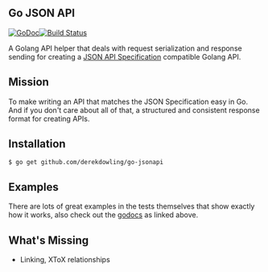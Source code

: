 Go JSON API
---

[![GoDoc](https://godoc.org/github.com/derekdowling/go-json-spec-handler?status.png)](https://godoc.org/github.com/derekdowling/go-json-spec-handler)[![Build Status](https://travis-ci.org/derekdowling/go-json-spec-handler.svg?branch=master)](https://travis-ci.org/derekdowling/go-json-spec-handler)

A Golang API helper that deals with request serialization and response sending for creating a [JSON API Specification](http://jsonapi.org/) compatible Golang API.

## Mission

To make writing an API that matches the JSON Specification easy in Go. And if you don't care about all of that, a structured and consistent response format for creating APIs.

## Installation

```
$ go get github.com/derekdowling/go-jsonapi
```

## Examples

There are lots of great examples in the tests themselves that show exactly how it works, also check out the [godocs](https://godoc.org/github.com/derekdowling/go-json-spec-handler) as linked above.

## What's Missing

- Linking, XToX relationships

